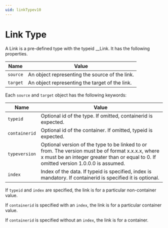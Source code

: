 ```yaml
---
uid: linkTypev10
---
```


# Link Type

A Link is a pre-defined type with the typeid __Link. It has the following properties.

| Name | Value |
| --- | --- |
| `source` | An object representing the source of the link. |
| `target` | An object representing the target of the link. |

Each `source` and `target` object has the following keywords:

| Name | Value |
| --- | --- |
| `typeid` | Optional id of the type. If omitted, containerid is expected. |
| `containerid` | Optional id of the container. If omitted, typeid is expected. |
| `typeversion` | Optional version of the type to be linked to or from. The version must be of format x.x.x.x, where x must be an integer greater than or equal to 0. If omitted version 1.0.0.0 is assumed. |
| `index` | Index of the data. If typeid is specified, index is mandatory. If containerid is specified it is optional. |


If `typeid` and `index` are specified, the link is for a particular non-container value.

If `containerid`  is specified with an `index`, the link is for a particular container value.

If `containerid`  is specified without an `index`, the link is for a container.